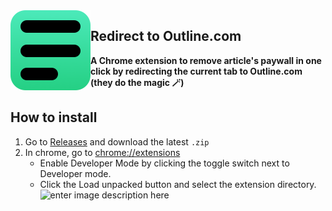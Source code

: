 <img src="https://raw.githubusercontent.com/Berhell/redirect-outline/main/images/icon128.png" width="128" alt="App icon" align="left"/>


## Redirect to Outline.com
**A Chrome extension to remove article's paywall in one click by redirecting the current tab to Outline.com (they do the magic 🪄)**

## How to install
1) Go to [Releases](https://github.com/Berhell/redirect-outline/releases/) and download the latest `.zip`
2) In chrome, go to [chrome://extensions](chrome://extensions)
     - Enable Developer Mode by clicking the toggle switch next to Developer mode.
     - Click the Load unpacked button and select the extension directory.![enter image description here](https://wd.imgix.net/image/BhuKGJaIeLNPW9ehns59NfwqKxF2/vOu7iPbaapkALed96rzN.png?auto=format&w=1126)
